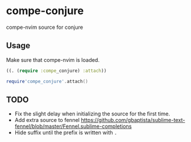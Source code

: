 # compe-conjure
compe-nvim source for conjure

## Usage 

Make sure that compe-nvim is loaded.
```clojure
((. (require :compe_conjure) :attach))
```

```lua
require'compe_conjure'.attach()
```

## TODO

- Fix the slight delay when initializing the source for the first time.
- Add extra source to fennel https://github.com/gbaptista/sublime-text-fennel/blob/master/Fennel.sublime-completions
- Hide suffix until the prefix is written with `.`

